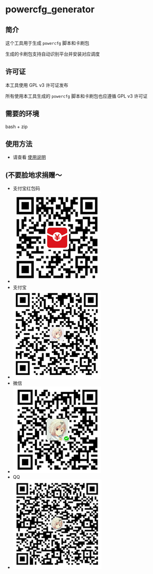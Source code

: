 # powercfg_generator

## 简介
这个工具用于生成 `powercfg` 脚本和卡刷包

生成的卡刷包支持自动识别平台并安装对应调度

## 许可证
本工具使用 GPL v3 许可证发布

所有使用本工具生成的 `powercfg` 脚本和卡刷包也应遵循 GPL v3 许可证

## 需要的环境
bash + zip

## 使用方法
- 请查看 [使用说明](guide/guide.md)

## (不要脸地求捐赠～
- 支付宝红包码 
- ![alipay_redpack](./qrcode/alipay_redpack.png)
- 支付宝 
- ![alipay](./qrcode/alipay.png)
- 微信 
- ![wechat](qrcode/wechat.png)
- QQ 
- ![QQ](qrcode/qq.png)
